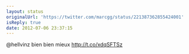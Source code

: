 ```yaml
---
layout: status
originalUrl: 'https://twitter.com/marcgg/status/221387362855424001'
isReply: true
date: 2012-07-06 23:37:15
---
```


@hellvinz bien bien mieux http://t.co/xdqSFTSz
